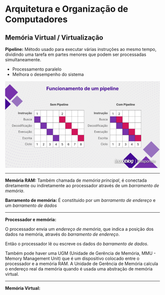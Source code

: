 # Arquitetura e Organização de Computadores

## Memória Virtual / Virtualização
**Pipeline:** Método usado para executar várias instruções ao mesmo tempo, dividindo uma tarefa em partes menores que podem ser processadas simultaneamente.
- Processamento paralelo
- Melhora o desempenho do sistema

![Gráfico pipeline](image.png)

---

**Memória RAM:** Também chamada de *memória principal*, é conectada diretamente ou indiretamente ao processador através de um *barramento de memória*.

**Barramento de memória:** É constituido por um *barramento de endereço* e um *barramento de dados*

---

**Processador e memória:**

O processador envia um *endereço de memória*, que indica a posição dos dados na memória, através do *barramento de endereço*.

Então o processador lê ou escreve os dados do *barramento de dados*.

Também pode haver uma UGM (Unidade de Gerência de Memória, MMU - Memory Management Unit) que é um dispositivo colocado entre o processador e a memória RAM. A Unidade de Gerência de Memória calcula o endereço real da memória quando é usada uma abstração de memória virtual.

---

**Memória Virtual:**


